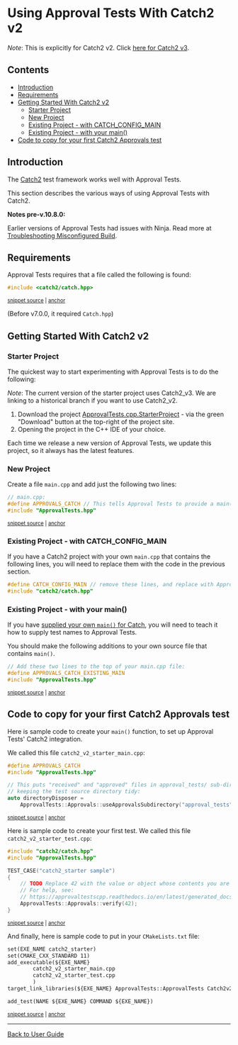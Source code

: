 <a id="top"></a>

# Using Approval Tests With Catch2 v2

*Note*: This is explicitly for Catch2 v2. Click [here for Catch2 v3](/doc/UsingCatch2v3.md#top).

<!-- toc -->
## Contents

  * [Introduction](#introduction)
  * [Requirements](#requirements)
  * [Getting Started With Catch2 v2](#getting-started-with-catch2-v2)
    * [Starter Project](#starter-project)
    * [New Project](#new-project)
    * [Existing Project - with CATCH_CONFIG_MAIN](#existing-project---with-catch_config_main)
    * [Existing Project - with your main()](#existing-project---with-your-main)
  * [Code to copy for your first Catch2 Approvals test](#code-to-copy-for-your-first-catch2-approvals-test)<!-- endToc -->

## Introduction

The [Catch2](https://github.com/catchorg/Catch2) test framework works well with Approval Tests.

This section describes the various ways of using Approval Tests with Catch2.

**Notes pre-v.10.8.0:**<!-- include: include_ninja_warning_note. path: /doc/include_ninja_warning_note.include.md -->

Earlier versions of Approval Tests had issues with Ninja. Read more
at [Troubleshooting Misconfigured Build](/doc/TroubleshootingMisconfiguredBuild.md#top).<!-- endInclude -->

## Requirements

Approval Tests requires that a file called the following is found:

<!-- snippet: required_header_for_catch -->
<a id='snippet-required_header_for_catch'></a>
```h
#include <catch2/catch.hpp>
```
<sup><a href='/ApprovalTests/integrations/catch/Catch2Approvals.h#L17-L19' title='Snippet source file'>snippet source</a> | <a href='#snippet-required_header_for_catch' title='Start of snippet'>anchor</a></sup>
<!-- endSnippet -->

(Before v7.0.0, it required `Catch.hpp`)

## Getting Started With Catch2 v2

### Starter Project

The quickest way to start experimenting with Approval Tests is to do the following:

*Note*: The current version of the starter project uses Catch2_v3. We are linking to a historical branch if you want to use Catch2_v2.

1. Download the project [ApprovalTests.cpp.StarterProject](https://github.com/approvals/ApprovalTests.cpp.StarterProject/tree/Catch2_v2) - via the green "Download" button at the top-right of the project site.
2. Opening the project in the C++ IDE of your choice.

Each time we release a new version of Approval Tests, we update this project, so it always has the latest features. 

### New Project

Create a file `main.cpp` and add just the following two lines:

<!-- snippet: catch_2_main -->
<a id='snippet-catch_2_main'></a>
```cpp
// main.cpp:
#define APPROVALS_CATCH // This tells Approval Tests to provide a main() - only do this in one cpp file
#include "ApprovalTests.hpp"
```
<sup><a href='/tests/Catch2_Tests/catch2_test_main.cpp#L6-L10' title='Snippet source file'>snippet source</a> | <a href='#snippet-catch_2_main' title='Start of snippet'>anchor</a></sup>
<!-- endSnippet -->

### Existing Project - with CATCH_CONFIG_MAIN

If you have a Catch2 project with your own `main.cpp` that contains the following lines, you will need to replace them with the code in the previous section.

```cpp
#define CATCH_CONFIG_MAIN // remove these lines, and replace with Approval Tests lines
#include "catch2/catch.hpp"
```

<!-- todo: document use of sections -->

### Existing Project - with your main()

If you have [supplied your own `main()` for Catch](https://github.com/catchorg/Catch2/blob/master/docs/own-main.md#top), you will need to teach it how to supply test names to Approval Tests.

You should make the following additions to your own source file that contains `main()`.  

<!-- snippet: catch_existing_main -->
<a id='snippet-catch_existing_main'></a>
```cpp
// Add these two lines to the top of your main.cpp file:
#define APPROVALS_CATCH_EXISTING_MAIN
#include "ApprovalTests.hpp"
```
<sup><a href='/examples/catch2_existing_main/catch2_exist_main.cpp#L1-L5' title='Snippet source file'>snippet source</a> | <a href='#snippet-catch_existing_main' title='Start of snippet'>anchor</a></sup>
<!-- endSnippet -->

## Code to copy for your first Catch2 Approvals test

Here is sample code to create your `main()` function, to set up Approval Tests' Catch2 integration.

We called this file `catch2_v2_starter_main.cpp`:

<!-- snippet: catch2_v2_starter_main.cpp -->
<a id='snippet-catch2_v2_starter_main.cpp'></a>
```cpp
#define APPROVALS_CATCH
#include "ApprovalTests.hpp"

// This puts "received" and "approved" files in approval_tests/ sub-directory,
// keeping the test source directory tidy:
auto directoryDisposer =
    ApprovalTests::Approvals::useApprovalsSubdirectory("approval_tests");
```
<sup><a href='/examples/catch2_starter/catch2_v2_starter_main.cpp#L1-L7' title='Snippet source file'>snippet source</a> | <a href='#snippet-catch2_v2_starter_main.cpp' title='Start of snippet'>anchor</a></sup>
<!-- endSnippet -->

Here is sample code to create your first test. We called this file `catch2_v2_starter_test.cpp`:

<!-- snippet: catch2_v2_starter_test.cpp -->
<a id='snippet-catch2_v2_starter_test.cpp'></a>
```cpp
#include "catch2/catch.hpp"
#include "ApprovalTests.hpp"

TEST_CASE("catch2_starter sample")
{
    // TODO Replace 42 with the value or object whose contents you are verifying.
    // For help, see:
    // https://approvaltestscpp.readthedocs.io/en/latest/generated_docs/ToString.html
    ApprovalTests::Approvals::verify(42);
}
```
<sup><a href='/examples/catch2_starter/catch2_v2_starter_test.cpp#L1-L10' title='Snippet source file'>snippet source</a> | <a href='#snippet-catch2_v2_starter_test.cpp' title='Start of snippet'>anchor</a></sup>
<!-- endSnippet -->

And finally, here is sample code to put in your `CMakeLists.txt` file:

<!-- snippet: catch2_v2_starter_cmake -->
<a id='snippet-catch2_v2_starter_cmake'></a>
```txt
set(EXE_NAME catch2_starter)
set(CMAKE_CXX_STANDARD 11)
add_executable(${EXE_NAME}
        catch2_v2_starter_main.cpp
        catch2_v2_starter_test.cpp
        )
target_link_libraries(${EXE_NAME} ApprovalTests::ApprovalTests Catch2v2::Catch2v2)

add_test(NAME ${EXE_NAME} COMMAND ${EXE_NAME})
```
<sup><a href='/examples/catch2_starter/CMakeLists.txt#L5-L15' title='Snippet source file'>snippet source</a> | <a href='#snippet-catch2_v2_starter_cmake' title='Start of snippet'>anchor</a></sup>
<!-- endSnippet -->

---

[Back to User Guide](/doc/README.md#top)
